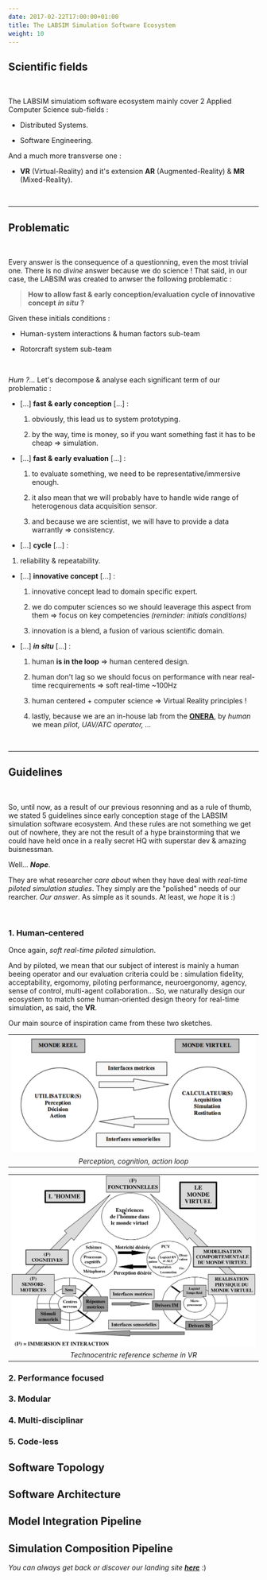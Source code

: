```yaml
---
date: 2017-02-22T17:00:00+01:00
title: The LABSIM Simulation Software Ecosystem
weight: 10
---
```


## Scientific fields 

<br>

The LABSIM simulatiom software ecosystem mainly cover 2 Applied Computer Science sub-fields :
 
* Distributed Systems.

* Software Engineering.

And a much more transverse one :

* **VR** (Virtual-Reality) and it's extension **AR** (Augmented-Reality) & **MR** (Mixed-Reality).

<br>

---

## Problematic 

<br>

Every answer is the consequence of a questionning, even the most trivial one. There is no *divine* answer because we do science ! That said, in our case, the LABSIM was created to anwser the following problematic :

> **How to allow fast & early conception/evaluation cycle of innovative concept** ***in situ*** **?**

Given these initials conditions :

* Human-system interactions & human factors sub-team

* Rotorcraft system sub-team

<br>

*Hum ?...* Let's decompose & analyse each significant term of our problematic :

* [...] **fast & early conception** [...] :

  1. obviously, this lead us to system prototyping.

  2. by the way, time is money, so if you want something fast it has to be cheap => simulation.

* [...] **fast & early evaluation** [...] :

  1. to evaluate something, we need to be representative/immersive enough.

  2. it also mean that we will probably have to handle wide range of heterogenous data acquisition sensor.

  3. and because we are scientist, we will have to provide a data warrantly => consistency.

* [...] **cycle** [...] :

 1. reliability & repeatability.

* [...] **innovative concept** [...] :

  1. innovative concept lead to domain specific expert.

  2. we do computer sciences so we should leaverage this aspect from them => focus on key competencies *(reminder: initials conditions)*

  3. innovation is a blend, a fusion of various scientific domain.

* [...] ***in situ*** [...] :

  1. human **is in the loop** => human centered design.

  2. human don't lag so we should focus on performance with near real-time recquirements => soft real-time ~100Hz

  3. human centered + computer science => Virtual Reality principles !

  4. lastly, because we are an in-house lab from the [**ONERA**](http://www.onera.fr/), by *human* we mean *pilot, UAV/ATC operator, ...*   

<br>

---

## Guidelines 

<br>

So, until now, as a result of our previous resonning and as a rule of thumb, we stated 5 guidelines since early conception stage of the LABSIM simulation software ecosystem. And these rules are not something we get out of nowhere, they are not the result of a hype brainstorming that we could have held once in a really secret HQ with superstar dev & amazing buisnessman. 

Well... ***Nope***. 

They are what researcher *care about* when they have deal with *real-time piloted simulation studies*. They simply are the "polished" needs of our rearcher. *Our answer*. As simple as it sounds. At least, we *hope* it is :)

<br>

### 1. Human-centered

Once again, *soft real-time piloted simulation*. 

And by piloted, we mean that our subject of interest is mainly a human beeing operator and our evaluation criteria could be : simulation fidelity, acceptability, ergomomy, piloting performance, neuroergonomy, agency, sense of control, multi-agent collaboration... So, we naturally design our ecosystem to match some human-oriented design theory for real-time simulation, as said, the **VR**.

Our main source of inspiration came from these two sketches.

| |
| :---: |
| ![sketch_loop_VR](/img/sketch/perception-cognition-action-loop.png) |
| *Perception, cognition, action loop* |

| |
| :---: |
| ![sketch_tech_VR](/img/sketch/techno-centric-approch-VR.png) |
| *Technocentric reference scheme in VR* |

### 2. Performance focused 

### 3. Modular

### 4. Multi-disciplinar

### 5. Code-less

## Software Topology

## Software Architecture

## Model Integration Pipeline

## Simulation Composition Pipeline

*You can always get back or discover our landing site* ***[here](https://labsim.github.io)*** :)
